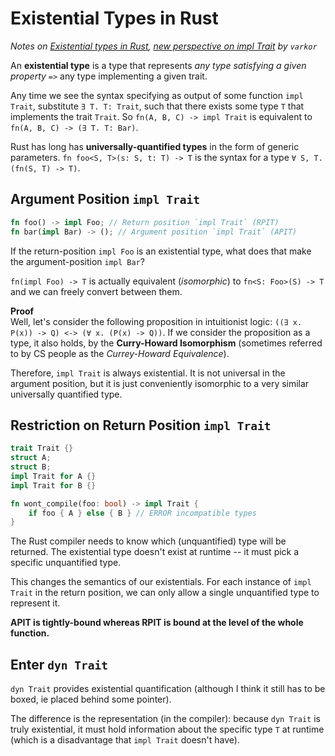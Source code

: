 # Existential Types in Rust
*Notes on [Existential types in Rust](https://varkor.github.io/blog/2018/07/03/existential-types-in-rust.html), [new perspective on impl Trait](https://varkor.github.io/blog/2018/07/04/a-new-perspective-on-impl-trait.html) by `varkor`*

An **existential type** is a type that represents *any type satisfying a given property* `=>` any type implementing a given trait.

Any time we see the syntax specifying as output of some function `impl Trait`, substitute `∃ T. T: Trait`, such that there exists some type `T` that implements the trait `Trait`. So `fn(A, B, C) -> impl Trait` is equivalent to `fn(A, B, C) -> (∃ T. T: Bar)`.

Rust has long has **universally-quantified types** in the form of generic parameters. `fn foo<S, T>(s: S, t: T) -> T` is the syntax for a type `∀ S, T. (fn(S, T) -> T)`.

## Argument Position `impl Trait`

```rust
fn foo() -> impl Foo; // Return position `impl Trait` (RPIT)
fn bar(impl Bar) -> (); // Argument position `impl Trait` (APIT)
```

If the return-position `impl Foo` is an existential type, what does that make the argument-position `impl Bar`?

`fn(impl Foo) -> T` is actually equivalent (*isomorphic*) to `fn<S: Foo>(S) -> T` and we can freely convert between them.

**Proof**<br>
Well, let's consider the following proposition in intuitionist logic: `((∃ x. P(x)) -> Q) <-> (∀ x. (P(x) -> Q))`. If we consider the proposition as a type, it also holds, by the **Curry-Howard Isomorphism** (sometimes referred to by CS people as the *Currey-Howard Equivalence*).

Therefore, `impl Trait` is always existential. It is not universal in the argument position, but it is just conveniently isomorphic to a very similar universally quantified type.

## Restriction on Return Position `impl Trait`

```rust
trait Trait {}
struct A;
struct B;
impl Trait for A {}
impl Trait for B {}

fn wont_compile(foo: bool) -> impl Trait {
    if foo { A } else { B } // ERROR incompatible types
}
```

The Rust compiler needs to know which (unquantified) type will be returned. The existential type doesn't exist at runtime -- it must pick a specific unquantified type.

This changes the semantics of our existentials. For each instance of `impl Trait` in the return position, we can only allow a single unquantified type to represent it. 

**APIT is tightly-bound whereas RPIT is bound at the level of the whole function.**

## Enter `dyn Trait`

`dyn Trait` provides existential quantification (although I think it still has to be boxed, ie placed behind some pointer).

The difference is the representation (in the compiler): because `dyn Trait` is truly existential, it must hold information about the specific type `T` at runtime (which is a disadvantage that `impl Trait` doesn't have).

